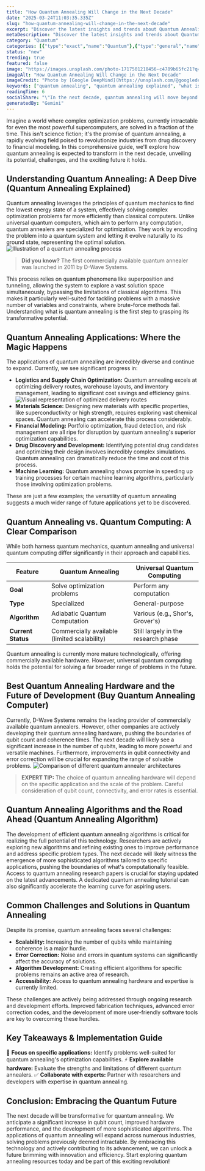 ```yaml
---
title: "How Quantum Annealing Will Change in the Next Decade"
date: "2025-03-24T11:03:35.335Z"
slug: "how-quantum-annealing-will-change-in-the-next-decade"
excerpt: "Discover the latest insights and trends about Quantum Annealing. This comprehensive guide covers everything you need to know about Quantum Annealing in 2025."
metaDescription: "Discover the latest insights and trends about Quantum Annealing. This comprehensive guide covers everything you need to know about Quantum Annealing in 202..."
category: "Quantum"
categories: [{"type":"exact","name":"Quantum"},{"type":"general","name":"Computer Science"},{"type":"medium","name":"Optimization Algorithms"},{"type":"specific","name":"Combinatorial Optimization"},{"type":"niche","name":"Ising Model"}]
status: "new"
trending: true
featured: false
image: "https://images.unsplash.com/photo-1717501218456-c4789b65fc21?q=85&w=1200&fit=max&fm=webp&auto=compress"
imageAlt: "How Quantum Annealing Will Change in the Next Decade"
imageCredit: "Photo by [Google DeepMind](https://unsplash.com/@googledeepmind) on Unsplash"
keywords: ["quantum annealing", "quantum annealing explained", "what is quantum annealing", "quantum annealing applications", "quantum annealing vs quantum computing", "best quantum annealing hardware", "buy quantum annealing computer", "quantum annealing algorithm", "quantum annealing tutorial", "quantum annealing research papers"]
readingTime: 6
socialShare: "\"In the next decade, quantum annealing will move beyond niche applications to become a mainstream tool for solving some of humanity's most complex problems.  Get ready for a quantum leap in innovation!\""
generatedBy: "Gemini"
---
```




Imagine a world where complex optimization problems, currently intractable for even the most powerful supercomputers, are solved in a fraction of the time. This isn't science fiction; it's the promise of quantum annealing, a rapidly evolving field poised to revolutionize industries from drug discovery to financial modeling.  In this comprehensive guide, we'll explore how quantum annealing is expected to transform in the next decade, unveiling its potential, challenges, and the exciting future it holds.

## Understanding Quantum Annealing: A Deep Dive (Quantum Annealing Explained)

Quantum annealing leverages the principles of quantum mechanics to find the lowest energy state of a system, effectively solving complex optimization problems far more efficiently than classical computers. Unlike universal quantum computers, which aim to perform any computation, quantum annealers are specialized for optimization.  They work by encoding the problem into a quantum system and letting it evolve naturally to its ground state, representing the optimal solution.  ![Illustration of a quantum annealing process](https://images.unsplash.com/photo-1651955784685-f969100bfc25?q=85&w=1200&fit=max&fm=webp&auto=compress)

> **Did you know?**  The first commercially available quantum annealer was launched in 2011 by D-Wave Systems.

This process relies on quantum phenomena like superposition and tunneling, allowing the system to explore a vast solution space simultaneously, bypassing the limitations of classical algorithms.  This makes it particularly well-suited for tackling problems with a massive number of variables and constraints, where brute-force methods fail.  Understanding what is quantum annealing is the first step to grasping its transformative potential.

## Quantum Annealing Applications: Where the Magic Happens

The applications of quantum annealing are incredibly diverse and continue to expand.  Currently, we see significant progress in:

* **Logistics and Supply Chain Optimization:**  Quantum annealing excels at optimizing delivery routes, warehouse layouts, and inventory management, leading to significant cost savings and efficiency gains.  ![Visual representation of optimized delivery routes](https://images.unsplash.com/photo-1638787377553-0547687f3a87?q=85&w=1200&fit=max&fm=webp&auto=compress)
* **Materials Science:** Designing new materials with specific properties, like superconductivity or high strength, requires exploring vast chemical spaces. Quantum annealing can accelerate this process considerably.
* **Financial Modeling:** Portfolio optimization, fraud detection, and risk management are all ripe for disruption by quantum annealing's superior optimization capabilities.
* **Drug Discovery and Development:** Identifying potential drug candidates and optimizing their design involves incredibly complex simulations. Quantum annealing can dramatically reduce the time and cost of this process.
* **Machine Learning:**  Quantum annealing shows promise in speeding up training processes for certain machine learning algorithms, particularly those involving optimization problems.

These are just a few examples; the versatility of quantum annealing suggests a much wider range of future applications yet to be discovered.

## Quantum Annealing vs. Quantum Computing: A Clear Comparison

While both harness quantum mechanics, quantum annealing and universal quantum computing differ significantly in their approach and capabilities.

| Feature          | Quantum Annealing                      | Universal Quantum Computing             |
|-----------------|------------------------------------------|-----------------------------------------|
| **Goal**         | Solve optimization problems              | Perform any computation                  |
| **Type**         | Specialized                            | General-purpose                           |
| **Algorithm**    | Adiabatic Quantum Computation           | Various (e.g., Shor's, Grover's)        |
| **Current Status**| Commercially available (limited scalability)| Still largely in the research phase      |

Quantum annealing is currently more mature technologically, offering commercially available hardware.  However, universal quantum computing holds the potential for solving a far broader range of problems in the future.

## Best Quantum Annealing Hardware and the Future of Development (Buy Quantum Annealing Computer)

Currently, D-Wave Systems remains the leading provider of commercially available quantum annealers.  However, other companies are actively developing their quantum annealing hardware, pushing the boundaries of qubit count and coherence times.  The next decade will likely see a significant increase in the number of qubits, leading to more powerful and versatile machines.  Furthermore, improvements in qubit connectivity and error correction will be crucial for expanding the range of solvable problems.  ![Comparison of different quantum annealer architectures](https://images.unsplash.com/photo-1694048695397-75291b07270c?q=85&w=1200&fit=max&fm=webp&auto=compress)

> **EXPERT TIP:**  The choice of quantum annealing hardware will depend on the specific application and the scale of the problem.  Careful consideration of qubit count, connectivity, and error rates is essential.

## Quantum Annealing Algorithms and the Road Ahead (Quantum Annealing Algorithm)

The development of efficient quantum annealing algorithms is critical for realizing the full potential of this technology.  Researchers are actively exploring new algorithms and refining existing ones to improve performance and address specific problem types.  The next decade will likely witness the emergence of more sophisticated algorithms tailored to specific applications, pushing the boundaries of what's computationally feasible.  Access to quantum annealing research papers is crucial for staying updated on the latest advancements.  A dedicated quantum annealing tutorial can also significantly accelerate the learning curve for aspiring users.

## Common Challenges and Solutions in Quantum Annealing

Despite its promise, quantum annealing faces several challenges:

* **Scalability:** Increasing the number of qubits while maintaining coherence is a major hurdle.
* **Error Correction:**  Noise and errors in quantum systems can significantly affect the accuracy of solutions.
* **Algorithm Development:**  Creating efficient algorithms for specific problems remains an active area of research.
* **Accessibility:**  Access to quantum annealing hardware and expertise is currently limited.

These challenges are actively being addressed through ongoing research and development efforts.  Improved fabrication techniques, advanced error correction codes, and the development of more user-friendly software tools are key to overcoming these hurdles.

## Key Takeaways & Implementation Guide

🔑 **Focus on specific applications:** Identify problems well-suited for quantum annealing's optimization capabilities.
⚡ **Explore available hardware:**  Evaluate the strengths and limitations of different quantum annealers.
✅ **Collaborate with experts:**  Partner with researchers and developers with expertise in quantum annealing.

## Conclusion: Embracing the Quantum Future

The next decade will be transformative for quantum annealing. We anticipate a significant increase in qubit count, improved hardware performance, and the development of more sophisticated algorithms.  The applications of quantum annealing will expand across numerous industries, solving problems previously deemed intractable.  By embracing this technology and actively contributing to its advancement, we can unlock a future brimming with innovation and efficiency.  Start exploring quantum annealing resources today and be part of this exciting revolution!

